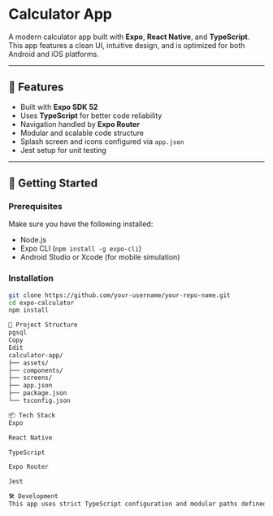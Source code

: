 # Calculator App

A modern calculator app built with **Expo**, **React Native**, and **TypeScript**. This app features a clean UI, intuitive design, and is optimized for both Android and iOS platforms.

---

## 📱 Features

- Built with **Expo SDK 52**
- Uses **TypeScript** for better code reliability
- Navigation handled by **Expo Router**
- Modular and scalable code structure
- Splash screen and icons configured via `app.json`
- Jest setup for unit testing

---

## 🚀 Getting Started

### Prerequisites

Make sure you have the following installed:
- Node.js
- Expo CLI (`npm install -g expo-cli`)
- Android Studio or Xcode (for mobile simulation)

### Installation

```bash
git clone https://github.com/your-username/your-repo-name.git
cd expo-calculator
npm install

📁 Project Structure
pgsql
Copy
Edit
calculator-app/
├── assets/
├── components/
├── screens/
├── app.json
├── package.json
└── tsconfig.json

📦 Tech Stack
Expo

React Native

TypeScript

Expo Router

Jest

🛠 Development
This app uses strict TypeScript configuration and modular paths defined in tsconfig.json for better developer experience.
